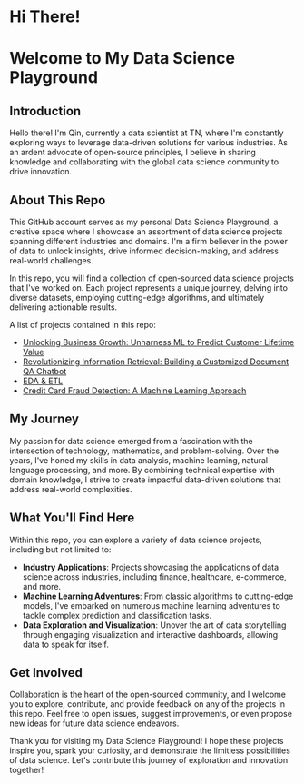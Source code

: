 # **Hi There!**

# Welcome to My Data Science Playground

## **Introduction**

Hello there! I'm Qin, currently a data scientist at TN, where I'm constantly exploring ways to leverage data-driven solutions for various industries. As an ardent advocate of open-source principles, I believe in sharing knowledge and collaborating with the global data science community to drive innovation.

## **About This Repo**

This GitHub account serves as my personal Data Science Playground, a creative space where I showcase an assortment of data science projects spanning different industries and domains. I'm a firm believer in the power of data to unlock insights, drive informed decision-making, and address real-world challenges.

In this repo, you will find a collection of open-sourced data science projects that I've worked on. Each project represents a unique journey, delving into diverse datasets, employing cutting-edge algorithms, and ultimately delivering actionable results.

A list of projects contained in this repo:

* [Unlocking Business Growth: Unharness ML to Predict Customer Lifetime Value](https://github.com/Qin-Datahub/Customer-Lifetime-Value-Prediction)
* [Revolutionizing Information Retrieval: Building a Customized Document QA Chatbot](https://github.com/Qin-Datahub/Document_QA_Chatbot)
* [EDA & ETL](https://github.com/Qin-Datahub/Data-Visualization)
* [Credit Card Fraud Detection: A Machine Learning Approach](https://github.com/Qin-Datahub/Credit-Card-Fraud-Detection)

## **My Journey**

My passion for data science emerged from a fascination with the intersection of technology, mathematics, and problem-solving. Over the years, I've honed my skills in data analysis, machine learning, natural language processing, and more. By combining technical expertise with domain knowledge, I strive to create impactful data-driven solutions that address real-world complexities.

## **What You'll Find Here**

Within this repo, you can explore a variety of data science projects, including but not limited to:
* **Industry Applications**: Projects showcasing the applications of data science across industries, including finance, healthcare, e-commerce, and more.
* **Machine Learning Adventures**: From classic algorithms to cutting-edge models, I've embarked on numerous machine learning adventures to tackle complex prediction and classification tasks.
* **Data Exploration and Visualization**: Unover the art of data storytelling through engaging visualization and interactive dashboards, allowing data to speak for itself.

## **Get Involved**

Collaboration is the heart of the open-sourced community, and I welcome you to explore, contribute, and provide feedback on any of the projects in this repo. Feel free to open issues, suggest improvements, or even propose new ideas for future data science endeavors.

Thank you for visiting my Data Science Playground! I hope these projects inspire you, spark your curiosity, and demonstrate the limitless possibilities of data science. Let's contribute this journey of exploration and innovation together!

